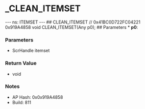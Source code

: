 # _CLEAN_ITEMSET

--- ns: ITEMSET --- ## CLEAN_ITEMSET  // 0x41BC0D722FC04221 0x919A4858 void CLEAN_ITEMSET(Any p0);   ## Parameters * **p0**:

### Parameters
* ScrHandle itemset

### Return Value
* void

### Notes
* AP Hash: 0x0x919A4858
* Build: 811

